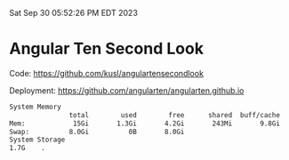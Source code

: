 Sat Sep 30 05:52:26 PM EDT 2023

# Angular Ten Second Look

Code: https://github.com/kusl/angulartensecondlook

Deployment: https://github.com/angularten/angularten.github.io

```bash
System Memory
               total        used        free      shared  buff/cache   available
Mem:            15Gi       1.3Gi       4.2Gi       243Mi       9.8Gi        13Gi
Swap:          8.0Gi          0B       8.0Gi
System Storage
1.7G	.
```
